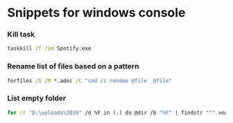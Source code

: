 # Snippets for windows console

### Kill task

```bat
taskkill /f /im Spotify.exe  
```

### Rename list of files based on a pattern

```bat
forfiles /S /M *.adoc /C "cmd /c rename @file _@file" 
```

### List empty folder

```bat
for /r "D:\uploads\2019" /d %F in (.) do @dir /b "%F" | findstr "^" >nul || echo %~fF
```
